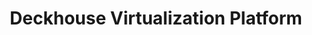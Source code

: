 ---
title: "Deckhouse Virtualization Platform"
permalink: en/virtualization-platform/documentation/user/used-ports.html
---